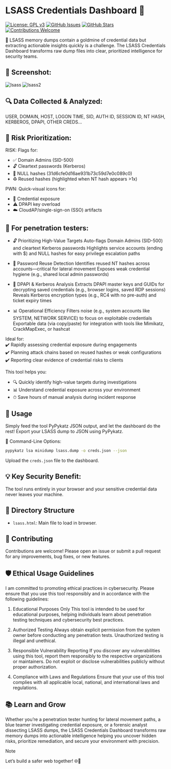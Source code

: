 # LSASS Credentials Dashboard 🔑

[![License: GPL v3](https://img.shields.io/badge/License-GPLv3-blue.svg)](https://www.gnu.org/licenses/gpl-3.0)
[![GitHub Issues](https://img.shields.io/github/issues/Cybersecurity-Ethical-Hacker/LSASS-Credentials-Dashboard)](https://github.com/Cybersecurity-Ethical-Hacker/LSASS-Credentials-Dashboard/issues)
[![GitHub Stars](https://img.shields.io/github/stars/Cybersecurity-Ethical-Hacker/LSASS-Credentials-Dashboard)](https://github.com/Cybersecurity-Ethical-Hacker/LSASS-Credentials-Dashboard/stargazers)
[![Contributions Welcome](https://img.shields.io/badge/Contributions-Welcome-brightgreen.svg)](CONTRIBUTING.md)

🔐 LSASS memory dumps contain a goldmine of credential data but extracting actionable insights quickly is a challenge. The LSASS Credentials Dashboard transforms raw dump files into clear, prioritized intelligence for security teams.

## 📸 Screenshot:
![lsass](https://github.com/user-attachments/assets/4a17a72d-1d5f-40eb-aed7-22de5182141d)
![lsass2](https://github.com/user-attachments/assets/f27bec90-2a38-455b-aff9-c6023b75e002)

## 🔍 Data Collected & Analyzed:
USER, DOMAIN, HOST, LOGON TIME, SID, AUTH ID, SESSION ID, NT HASH, KERBEROS, DPAPI, OTHER CREDS...

## 🚨 Risk Prioritization:
RISK: Flags for:
- ✅ Domain Admins (SID-500)
- 🔓 Cleartext passwords (Kerberos)
- 🚩 NULL hashes (31d6cfe0d16ae931b73c59d7e0c089c0)
- ♻️ Reused hashes (highlighted when NT hash appears >1x)

PWN: Quick-visual icons for:
- 🔑 Credential exposure
- ⚠️ DPAPI key overload
- ☁️ CloudAP/single-sign-on (SSO) artifacts

## 🌟 For penetration testers:

- 🔓 Prioritizing High-Value Targets
Auto-flags Domain Admins (SID-500) and cleartext Kerberos passwords
Highlights service accounts (ending with $) and NULL hashes for easy privilege escalation paths

- 🔄 Password Reuse Detection
Identifies reused NT hashes across accounts—critical for lateral movement
Exposes weak credential hygiene (e.g., shared local admin passwords)

- 🔑 DPAPI & Kerberos Analysis
Extracts DPAPI master keys and GUIDs for decrypting saved credentials (e.g., browser logins, saved RDP sessions)
Reveals Kerberos encryption types (e.g., RC4 with no pre-auth) and ticket expiry times

- 📊 Operational Efficiency
Filters noise (e.g., system accounts like SYSTEM, NETWORK SERVICE) to focus on exploitable credentials
Exportable data (via copy/paste) for integration with tools like Mimikatz, CrackMapExec, or hashcat

Ideal for:<br>
✔️ Rapidly assessing credential exposure during engagements<br>
✔️ Planning attack chains based on reused hashes or weak configurations<br>
✔️ Reporting clear evidence of credential risks to clients

This tool helps you:
- 🔍 Quickly identify high-value targets during investigations
- 📊 Understand credential exposure across your environment
- ⏱ Save hours of manual analysis during incident response

## 🚀 Usage
Simply feed the tool PyPykatz JSON output, and let the dashboard do the rest!
Export your LSASS dump to JSON using PyPykatz.

📍 Command-Line Options:
```bash
pypykatz lsa minidump lsass.dump -o creds.json --json
```
Upload the `creds.json` file to the dashboard.

## 💡 Key Security Benefit:
The tool runs entirely in your browser and your sensitive credential data never leaves your machine.

## 📂 Directory Structure
- `lsass.html`: Main file to load in browser.

## 🤝 Contributing
Contributions are welcome! Please open an issue or submit a pull request for any improvements, bug fixes, or new features.

## 🛡️ Ethical Usage Guidelines
I am committed to promoting ethical practices in cybersecurity. Please ensure that you use this tool responsibly and in accordance with the following guidelines:

1. Educational Purposes Only
This tool is intended to be used for educational purposes, helping individuals learn about penetration testing techniques and cybersecurity best practices.

2. Authorized Testing
Always obtain explicit permission from the system owner before conducting any penetration tests. Unauthorized testing is illegal and unethical.

3. Responsible Vulnerability Reporting
If you discover any vulnerabilities using this tool, report them responsibly to the respective organizations or maintainers. Do not exploit or disclose vulnerabilities publicly without proper authorization.

4. Compliance with Laws and Regulations
Ensure that your use of this tool complies with all applicable local, national, and international laws and regulations.

## 📚 Learn and Grow
Whether you’re a penetration tester hunting for lateral movement paths, a blue teamer investigating credential exposure, or a forensic analyst dissecting LSASS dumps, the LSASS Credentials Dashboard transforms raw memory dumps into actionable intelligence helping you uncover hidden risks, prioritize remediation, and secure your environment with precision.

> [!NOTE]
> Let’s build a safer web together! 🌐🔐
